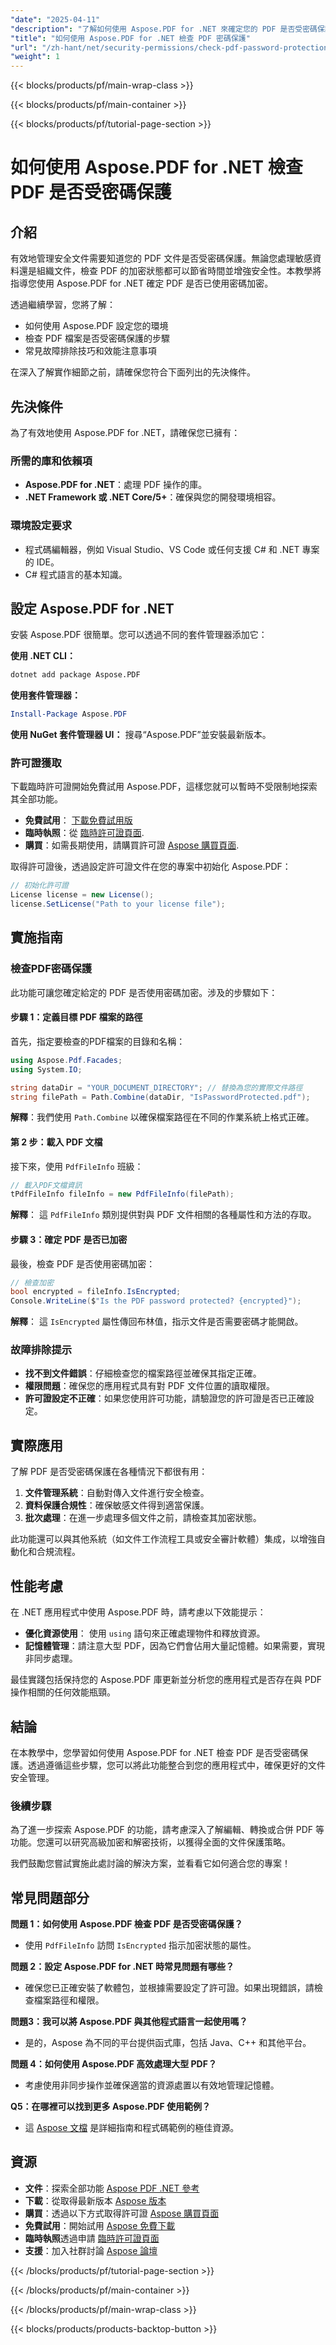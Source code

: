 ```yaml
---
"date": "2025-04-11"
"description": "了解如何使用 Aspose.PDF for .NET 來確定您的 PDF 是否受密碼保護。本指南涵蓋設定、實施和故障排除。"
"title": "如何使用 Aspose.PDF for .NET 檢查 PDF 密碼保護"
"url": "/zh-hant/net/security-permissions/check-pdf-password-protection-aspose-net/"
"weight": 1
---
```


{{< blocks/products/pf/main-wrap-class >}}

{{< blocks/products/pf/main-container >}}

{{< blocks/products/pf/tutorial-page-section >}}


# 如何使用 Aspose.PDF for .NET 檢查 PDF 是否受密碼保護

## 介紹

有效地管理安全文件需要知道您的 PDF 文件是否受密碼保護。無論您處理敏感資料還是組織文件，檢查 PDF 的加密狀態都可以節省時間並增強安全性。本教學將指導您使用 Aspose.PDF for .NET 確定 PDF 是否已使用密碼加密。

透過繼續學習，您將了解：
- 如何使用 Aspose.PDF 設定您的環境
- 檢查 PDF 檔案是否受密碼保護的步驟
- 常見故障排除技巧和效能注意事項

在深入了解實作細節之前，請確保您符合下面列出的先決條件。

## 先決條件

為了有效地使用 Aspose.PDF for .NET，請確保您已擁有：

### 所需的庫和依賴項

- **Aspose.PDF for .NET**：處理 PDF 操作的庫。
- **.NET Framework 或 .NET Core/5+**：確保與您的開發環境相容。

### 環境設定要求

- 程式碼編輯器，例如 Visual Studio、VS Code 或任何支援 C# 和 .NET 專案的 IDE。
- C# 程式語言的基本知識。

## 設定 Aspose.PDF for .NET

安裝 Aspose.PDF 很簡單。您可以透過不同的套件管理器添加它：

**使用 .NET CLI：**
```bash
dotnet add package Aspose.PDF
```

**使用套件管理器：**
```powershell
Install-Package Aspose.PDF
```

**使用 NuGet 套件管理器 UI：**
搜尋“Aspose.PDF”並安裝最新版本。

### 許可證獲取

下載臨時許可證開始免費試用 Aspose.PDF，這樣您就可以暫時不受限制地探索其全部功能。

- **免費試用**： [下載免費試用版](https://releases.aspose.com/pdf/net/)
- **臨時執照**：從 [臨時許可證頁面](https://purchase。aspose.com/temporary-license/).
- **購買**：如需長期使用，請購買許可證 [Aspose 購買頁面](https://purchase。aspose.com/buy).

取得許可證後，透過設定許可證文件在您的專案中初始化 Aspose.PDF：
```csharp
// 初始化許可證
License license = new License();
license.SetLicense("Path to your license file");
```

## 實施指南

### 檢查PDF密碼保護

此功能可讓您確定給定的 PDF 是否使用密碼加密。涉及的步驟如下：

#### 步驟 1：定義目標 PDF 檔案的路徑

首先，指定要檢查的PDF檔案的目錄和名稱：
```csharp
using Aspose.Pdf.Facades;
using System.IO;

string dataDir = "YOUR_DOCUMENT_DIRECTORY"; // 替換為您的實際文件路徑
string filePath = Path.Combine(dataDir, "IsPasswordProtected.pdf");
```
**解釋**：我們使用 `Path.Combine` 以確保檔案路徑在不同的作業系統上格式正確。

#### 第 2 步：載入 PDF 文檔

接下來，使用 `PdfFileInfo` 班級：
```csharp
// 載入PDF文檔資訊
tPdfFileInfo fileInfo = new PdfFileInfo(filePath);
```
**解釋**： 這 `PdfFileInfo` 類別提供對與 PDF 文件相關的各種屬性和方法的存取。

#### 步驟 3：確定 PDF 是否已加密

最後，檢查 PDF 是否使用密碼加密：
```csharp
// 檢查加密
bool encrypted = fileInfo.IsEncrypted;
Console.WriteLine($"Is the PDF password protected? {encrypted}");
```
**解釋**： 這 `IsEncrypted` 屬性傳回布林值，指示文件是否需要密碼才能開啟。

### 故障排除提示

- **找不到文件錯誤**：仔細檢查您的檔案路徑並確保其指定正確。
- **權限問題**：確保您的應用程式具有對 PDF 文件位置的讀取權限。
- **許可證設定不正確**：如果您使用許可功能，請驗證您的許可證是否已正確設定。

## 實際應用

了解 PDF 是否受密碼保護在各種情況下都很有用：

1. **文件管理系統**：自動對傳入文件進行安全檢查。
2. **資料保護合規性**：確保敏感文件得到適當保護。
3. **批次處理**：在進一步處理多個文件之前，請檢查其加密狀態。

此功能還可以與其他系統（如文件工作流程工具或安全審計軟體）集成，以增強自動化和合規流程。

## 性能考慮

在 .NET 應用程式中使用 Aspose.PDF 時，請考慮以下效能提示：

- **優化資源使用**： 使用 `using` 語句來正確處理物件和釋放資源。
- **記憶體管理**：請注意大型 PDF，因為它們會佔用大量記憶體。如果需要，實現非同步處理。

最佳實踐包括保持您的 Aspose.PDF 庫更新並分析您的應用程式是否存在與 PDF 操作相關的任何效能瓶頸。

## 結論

在本教學中，您學習如何使用 Aspose.PDF for .NET 檢查 PDF 是否受密碼保護。透過遵循這些步驟，您可以將此功能整合到您的應用程式中，確保更好的文件安全管理。

### 後續步驟

為了進一步探索 Aspose.PDF 的功能，請考慮深入了解編輯、轉換或合併 PDF 等功能。您還可以研究高級加密和解密技術，以獲得全面的文件保護策略。

我們鼓勵您嘗試實施此處討論的解決方案，並看看它如何適合您的專案！

## 常見問題部分

**問題 1：如何使用 Aspose.PDF 檢查 PDF 是否受密碼保護？**
- 使用 `PdfFileInfo` 訪問 `IsEncrypted` 指示加密狀態的屬性。

**問題 2：設定 Aspose.PDF for .NET 時常見問題有哪些？**
- 確保您已正確安裝了軟體包，並根據需要設定了許可證。如果出現錯誤，請檢查檔案路徑和權限。

**問題3：我可以將 Aspose.PDF 與其他程式語言一起使用嗎？**
- 是的，Aspose 為不同的平台提供函式庫，包括 Java、C++ 和其他平台。

**問題 4：如何使用 Aspose.PDF 高效處理大型 PDF？**
- 考慮使用非同步操作並確保適當的資源處置以有效地管理記憶體。

**Q5：在哪裡可以找到更多 Aspose.PDF 使用範例？**
- 這 [Aspose 文檔](https://reference.aspose.com/pdf/net/) 是詳細指南和程式碼範例的極佳資源。

## 資源

- **文件**：探索全部功能 [Aspose PDF .NET 參考](https://reference.aspose.com/pdf/net/)
- **下載**：從取得最新版本 [Aspose 版本](https://releases.aspose.com/pdf/net/)
- **購買**：透過以下方式取得許可證 [Aspose 購買頁面](https://purchase.aspose.com/buy)
- **免費試用**：開始試用 [Aspose 免費下載](https://releases.aspose.com/pdf/net/)
- **臨時執照**透過申請 [臨時許可證頁面](https://purchase.aspose.com/temporary-license/)
- **支援**：加入社群討論 [Aspose 論壇](https://forum.aspose.com/c/pdf/10)

{{< /blocks/products/pf/tutorial-page-section >}}

{{< /blocks/products/pf/main-container >}}

{{< /blocks/products/pf/main-wrap-class >}}

{{< blocks/products/products-backtop-button >}}